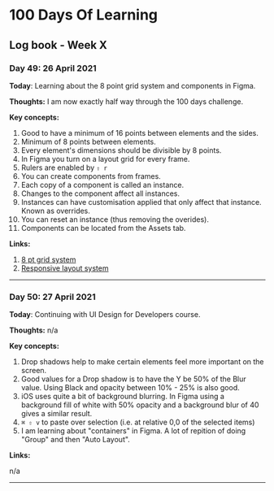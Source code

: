# 100 Days Of Learning

## Log book - Week X

### Day 49: 26 April 2021

**Today**: Learning about the 8 point grid system and components in Figma.

**Thoughts:** I am now exactly half way through the 100 days challenge.

**Key concepts:**

1. Good to have a minimum of 16 points between elements and the sides.
2. Minimum of 8 points between elements.
3. Every element's dimensions should be divisible by 8 points.
4. In Figma you turn on a layout grid for every frame.
5. Rulers are enabled by `⇧ r`
6. You can create components from frames.
7. Each copy of a component is called an instance.
8. Changes to the component affect all instances.
9. Instances can have customisation applied that only affect that instance. Known as overrides.
10. You can reset an instance (thus removing the overides).
11. Components can be located from the Assets tab.

**Links:**

1. [8 pt grid system](https://spec.fm/specifics/8-pt-grid)
2. [Responsive layout system](https://material.io/design/layout/responsive-layout-grid.html)

---

### Day 50: 27 April 2021

**Today**: Continuing with UI Design for Developers course.

**Thoughts:** n/a

**Key concepts:**

1. Drop shadows help to make certain elements feel more important on the screen.
2. Good values for a Drop shadow is to have the Y be 50% of the Blur value. Using Black and opacity between 10% - 25% is also good.
3. iOS uses quite a bit of background blurring. In Figma using a background fill of white with 50% opacity and a background blur of 40 gives a similar result.
4. `⌘ ⇧ v` to paste over selection (i.e. at relative 0,0 of the selected items)
5. I am learning about "containers" in Figma. A lot of repition of doing "Group" and then "Auto Layout".

**Links:**

n/a

---
